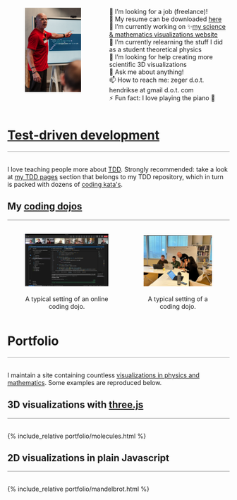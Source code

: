 <div style="display: flex;">
<figure style="float: left; width: 30%; ">
    <img src="images/zeger-teaching-1.png" alt="Zeger" />
</figure>
<div style="float: left; width: 70%; vertical-align: top;">
<ul style="list-style-type: none;">
  <li>🔭 I’m looking for a job (freelance)!</li>
  <li>📝 My resume can be downloaded <a href="https://www.hendrikse.name/cvWeb.docx.pdf">here</a></li>
  <li>👯 I’m currently working on ✨<a href="https://www.hendrikse.name/science/">my science &amp; mathematics visualizations website</a></li>
  <li>🌱 I’m currently relearning the stuff I did as a student theoretical physics</li>
  <li>🤔 I’m looking for help creating more scientific 3D visualizations</li>
  <li>💬 Ask me about anything!</li>
  <li>📫 How to reach me: zeger d.o.t. hendrikse at gmail d.o.t. com</li>
  <li> ⚡ Fun fact: I love playing the piano 🎹</li>
</ul>
</div>
</div>
<p style="clear: both;"></p>


# [Test-driven development](https://www.hendrikse.name/tdd/index.html)
<div style="border-top: 2px solid #cccccc"><br/></div>

I love teaching people more about [TDD](https://www.hendrikse.name/tdd/).
Strongly recommended: take a look at [my TDD pages](https://www.hendrikse.name/tdd/) 
section that belongs to my TDD repository, which in turn is packed with dozens of 
[coding kata&apos;s](https://www.hendrikse.name/tdd/katas/index.html).

## My [coding dojos](https://www.hendrikse.name/dojo/index.html)
<div style="border-top: 1px solid #999999"><br/></div>

<div style="display: flex; align-items: flex-end;">
<figure style="float: left; width: 55%; text-align: center">
  <a href="https://www.hendrikse.name/tdd/dojo.html">
    <img alt="Online dojo" src="images/DojoInAction.png"/>
  </a>&nbsp;&nbsp;&nbsp;
  <figcaption>A typical setting of an online coding dojo.</figcaption>
</figure>
<figure style="float: right; width: 45%; text-align: center">
  <a href="https://www.hendrikse.name/tdd/dojo.html">
    <img src="images/zeger_teaching.jpg" alt="Coding dojo"/>
  </a>
  <figcaption><br/>A typical setting of a coding dojo.</figcaption>
</figure>
</div>
<p style="clear: both;"></p>


# Portfolio
<div style="border-top: 2px solid #cccccc"><br/></div>

I maintain a site containing countless [visualizations in physics and mathematics](https://www.hendrikse.name/science/).
Some examples are reproduced below.

## 3D visualizations with [three.js](https://threejs.org/)
<div style="border-top: 1px solid #999999"><br/></div>

{% include_relative portfolio/molecules.html %}

<p style="clear: both;"></p>

## 2D visualizations in plain Javascript
<div style="border-top: 1px solid #999999"><br/></div>

{% include_relative portfolio/mandelbrot.html %}

<p style="clear: both;"></p>
